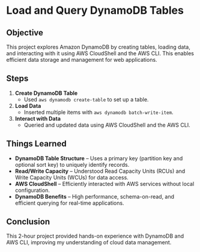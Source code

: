 # Load and Query DynamoDB Tables

## Objective  
This project explores Amazon DynamoDB by creating tables, loading data, and interacting with it using AWS CloudShell and the AWS CLI. This enables efficient data storage and management for web applications.

## Steps  
1. **Create DynamoDB Table**  
   - Used `aws dynamodb create-table` to set up a table.  
2. **Load Data**  
   - Inserted multiple items with `aws dynamodb batch-write-item`.  
3. **Interact with Data**  
   - Queried and updated data using AWS CloudShell and the AWS CLI.  

## Things Learned  
- **DynamoDB Table Structure** – Uses a primary key (partition key and optional sort key) to uniquely identify records.  
- **Read/Write Capacity** – Understood Read Capacity Units (RCUs) and Write Capacity Units (WCUs) for data access.  
- **AWS CloudShell** – Efficiently interacted with AWS services without local configuration.  
- **DynamoDB Benefits** – High performance, schema-on-read, and efficient querying for real-time applications.  

## Conclusion  
This 2-hour project provided hands-on experience with DynamoDB and AWS CLI, improving my understanding of cloud data management.  
